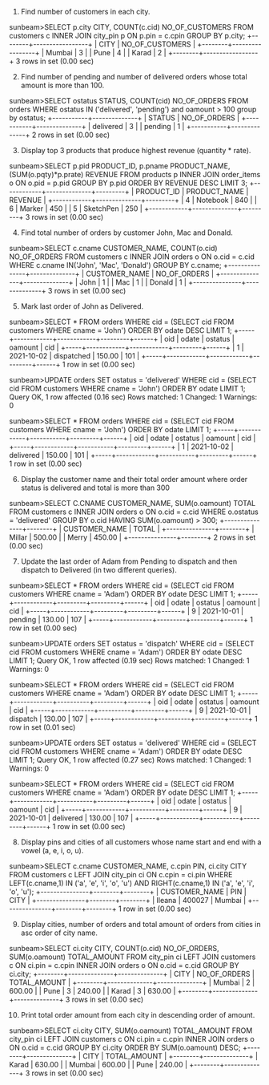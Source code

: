 1. Find number of customers in each city.

sunbeam>SELECT p.city CITY, COUNT(c.cid) NO_OF_CUSTOMERS FROM customers c INNER JOIN city_pin p ON p.pin = c.cpin GROUP BY p.city;
+--------+-----------------+
| CITY   | NO_OF_CUSTOMERS |
+--------+-----------------+
| Mumbai |               3 |
| Pune   |               4 |
| Karad  |               2 |
+--------+-----------------+
3 rows in set (0.00 sec)













2. Find number of pending and number of delivered orders whose total amount is more than 100.

sunbeam>SELECT ostatus STATUS, COUNT(cid) NO_OF_ORDERS FROM orders WHERE ostatus IN ('delivered', 'pending') and oamount > 100 group by ostatus;
+-----------+--------------+
| STATUS    | NO_OF_ORDERS |
+-----------+--------------+
| delivered |            3 |
| pending   |            1 |
+-----------+--------------+
2 rows in set (0.00 sec)













3. Display top 3 products that produce highest revenue (quantity * rate).

sunbeam>SELECT p.pid PRODUCT_ID, p.pname PRODUCT_NAME, (SUM(o.pqty)*p.prate) REVENUE FROM products p INNER JOIN order_items o ON o.pid = p.pid GROUP BY p.pid ORDER BY REVENUE DESC LIMIT 3;
+------------+--------------+---------+
| PRODUCT_ID | PRODUCT_NAME | REVENUE |
+------------+--------------+---------+
|          4 | Notebook     |     840 |
|          6 | Marker       |     450 |
|          5 | SketchPen    |     250 |
+------------+--------------+---------+
3 rows in set (0.00 sec)













4. Find total number of orders by customer John, Mac and Donald.

sunbeam>SELECT c.cname CUSTOMER_NAME, COUNT(o.cid) NO_OF_ORDERS FROM customers c INNER JOIN orders o ON o.cid = c.cid WHERE c.cname IN('John', 'Mac', 'Donald') GROUP BY c.cname;
+---------------+--------------+
| CUSTOMER_NAME | NO_OF_ORDERS |
+---------------+--------------+
| John          |            1 |
| Mac           |            1 |
| Donald        |            1 |
+---------------+--------------+
3 rows in set (0.00 sec)














5. Mark last order of John as Delivered.


sunbeam>SELECT * FROM orders WHERE cid = (SELECT cid FROM customers WHERE cname = 'John') ORDER BY odate DESC LIMIT 1;
+-----+------------+------------+---------+------+
| oid | odate      | ostatus    | oamount | cid  |
+-----+------------+------------+---------+------+
|   1 | 2021-10-02 | dispatched |  150.00 |  101 |
+-----+------------+------------+---------+------+
1 row in set (0.00 sec)




sunbeam>UPDATE orders SET ostatus = 'delivered' WHERE cid = (SELECT cid FROM customers WHERE cname = 'John') ORDER BY odate LIMIT 1;
Query OK, 1 row affected (0.16 sec)
Rows matched: 1  Changed: 1  Warnings: 0


sunbeam>SELECT * FROM orders WHERE cid = (SELECT cid FROM customers WHERE cname = 'John') ORDER BY odate LIMIT 1;
+-----+------------+-----------+---------+------+
| oid | odate      | ostatus   | oamount | cid  |
+-----+------------+-----------+---------+------+
|   1 | 2021-10-02 | delivered |  150.00 |  101 |
+-----+------------+-----------+---------+------+
1 row in set (0.00 sec)











6. Display the customer name and their total order amount where order status is delivered and total is more than 300

sunbeam>SELECT C.CNAME CUSTOMER_NAME, SUM(o.oamount) TOTAL FROM customers c INNER JOIN orders o ON o.cid = c.cid WHERE o.ostatus = 'delivered' GROUP BY o.cid HAVING SUM(o.oamount) > 300;
+---------------+--------+
| CUSTOMER_NAME | TOTAL  |
+---------------+--------+
| Millar        | 500.00 |
| Merry         | 450.00 |
+---------------+--------+
2 rows in set (0.00 sec)














7. Update the last order of Adam from Pending to dispatch and then dispatch to Delivered (in two different queries).




sunbeam>SELECT * FROM orders WHERE cid = (SELECT cid FROM customers WHERE cname = 'Adam') ORDER BY odate DESC LIMIT 1;
+-----+------------+---------+---------+------+
| oid | odate      | ostatus | oamount | cid  |
+-----+------------+---------+---------+------+
|   9 | 2021-10-01 | pending |  130.00 |  107 |
+-----+------------+---------+---------+------+
1 row in set (0.00 sec)



sunbeam>UPDATE orders SET ostatus = 'dispatch' WHERE cid = (SELECT cid FROM customers WHERE cname = 'Adam') ORDER BY odate DESC LIMIT 1;
Query OK, 1 row affected (0.19 sec)
Rows matched: 1  Changed: 1  Warnings: 0

sunbeam>SELECT * FROM orders WHERE cid = (SELECT cid FROM customers WHERE cname = 'Adam') ORDER BY odate DESC LIMIT 1;
+-----+------------+----------+---------+------+
| oid | odate      | ostatus  | oamount | cid  |
+-----+------------+----------+---------+------+
|   9 | 2021-10-01 | dispatch |  130.00 |  107 |
+-----+------------+----------+---------+------+
1 row in set (0.01 sec)




sunbeam>UPDATE orders SET ostatus = 'delivered' WHERE cid = (SELECT cid FROM customers WHERE cname = 'Adam') ORDER BY odate DESC LIMIT 1;
Query OK, 1 row affected (0.27 sec)
Rows matched: 1  Changed: 1  Warnings: 0

sunbeam>SELECT * FROM orders WHERE cid = (SELECT cid FROM customers WHERE cname = 'Adam') ORDER BY odate DESC LIMIT 1;
+-----+------------+-----------+---------+------+
| oid | odate      | ostatus   | oamount | cid  |
+-----+------------+-----------+---------+------+
|   9 | 2021-10-01 | delivered |  130.00 |  107 |
+-----+------------+-----------+---------+------+
1 row in set (0.00 sec)















8. Display pins and cities of all customers whose name start and end with a vowel (a, e, i, o, u).

sunbeam>SELECT c.cname CUSTOMER_NAME, c.cpin PIN, ci.city CITY FROM customers c LEFT JOIN city_pin ci ON c.cpin = ci.pin WHERE LEFT(c.cname,1) IN ('a', 'e', 'i', 'o', 'u') AND RIGHT(c.cname,1) IN ('a', 'e', 'i', 'o', 'u');
+---------------+--------+--------+
| CUSTOMER_NAME | PIN    | CITY   |
+---------------+--------+--------+
| Ileana        | 400027 | Mumbai |
+---------------+--------+--------+
1 row in set (0.00 sec)














9. Display cities, number of orders and total amount of orders from cities in asc order of city name.

sunbeam>SELECT ci.city CITY, COUNT(o.cid) NO_OF_ORDERS, SUM(o.oamount) TOTAL_AMOUNT FROM city_pin ci LEFT JOIN customers c ON ci.pin = c.cpin INNER JOIN orders o ON o.cid = c.cid GROUP BY ci.city;
+--------+--------------+--------------+
| CITY   | NO_OF_ORDERS | TOTAL_AMOUNT |
+--------+--------------+--------------+
| Mumbai |            2 |       600.00 |
| Pune   |            3 |       240.00 |
| Karad  |            3 |       630.00 |
+--------+--------------+--------------+
3 rows in set (0.00 sec)














10. Print total order amount from each city in descending order of amount.

sunbeam>SELECT ci.city CITY, SUM(o.oamount) TOTAL_AMOUNT FROM city_pin ci LEFT JOIN customers c ON ci.pin = c.cpin INNER JOIN orders o ON o.cid = c.cid GROUP BY ci.city ORDER BY SUM(o.oamount) DESC;
+--------+--------------+
| CITY   | TOTAL_AMOUNT |
+--------+--------------+
| Karad  |       630.00 |
| Mumbai |       600.00 |
| Pune   |       240.00 |
+--------+--------------+
3 rows in set (0.00 sec)












